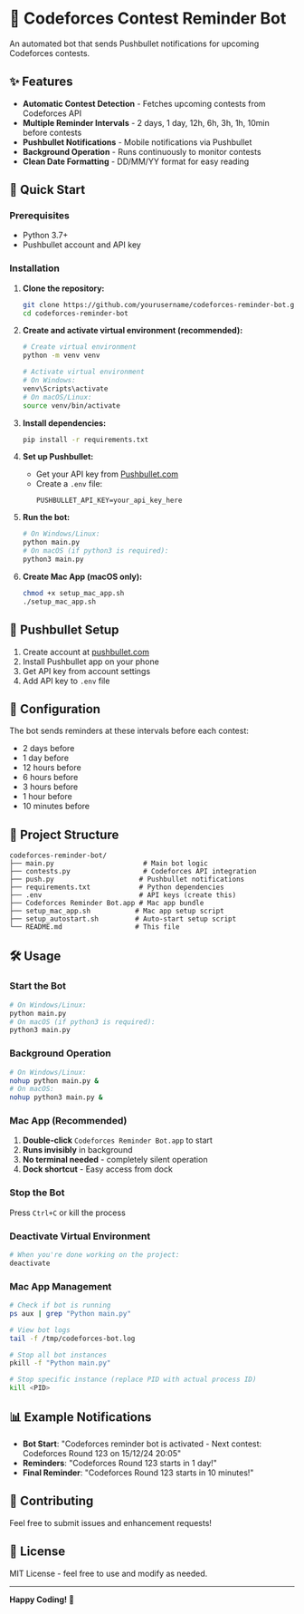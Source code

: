 # 🤖 Codeforces Contest Reminder Bot

An automated bot that sends Pushbullet notifications for upcoming Codeforces contests.

## ✨ Features

- **Automatic Contest Detection** - Fetches upcoming contests from Codeforces API
- **Multiple Reminder Intervals** - 2 days, 1 day, 12h, 6h, 3h, 1h, 10min before contests
- **Pushbullet Notifications** - Mobile notifications via Pushbullet
- **Background Operation** - Runs continuously to monitor contests
- **Clean Date Formatting** - DD/MM/YY format for easy reading

## 🚀 Quick Start

### Prerequisites
- Python 3.7+
- Pushbullet account and API key

### Installation

1. **Clone the repository:**
   ```bash
   git clone https://github.com/yourusername/codeforces-reminder-bot.git
   cd codeforces-reminder-bot
   ```

2. **Create and activate virtual environment (recommended):**
   ```bash
   # Create virtual environment
   python -m venv venv
   
   # Activate virtual environment
   # On Windows:
   venv\Scripts\activate
   # On macOS/Linux:
   source venv/bin/activate
   ```

3. **Install dependencies:**
   ```bash
   pip install -r requirements.txt
   ```

4. **Set up Pushbullet:**
   - Get your API key from [Pushbullet.com](https://www.pushbullet.com/account)
   - Create a `.env` file:
     ```
     PUSHBULLET_API_KEY=your_api_key_here
     ```

5. **Run the bot:**
   ```bash
   # On Windows/Linux:
   python main.py
   # On macOS (if python3 is required):
   python3 main.py
   ```

6. **Create Mac App (macOS only):**
   ```bash
   chmod +x setup_mac_app.sh
   ./setup_mac_app.sh
   ```

## 📱 Pushbullet Setup

1. Create account at [pushbullet.com](https://www.pushbullet.com)
2. Install Pushbullet app on your phone
3. Get API key from account settings
4. Add API key to `.env` file

## 🔧 Configuration

The bot sends reminders at these intervals before each contest:
- 2 days before
- 1 day before  
- 12 hours before
- 6 hours before
- 3 hours before
- 1 hour before
- 10 minutes before

## 📁 Project Structure

```
codeforces-reminder-bot/
├── main.py                      # Main bot logic
├── contests.py                  # Codeforces API integration
├── push.py                     # Pushbullet notifications
├── requirements.txt            # Python dependencies
├── .env                        # API keys (create this)
├── Codeforces Reminder Bot.app # Mac app bundle
├── setup_mac_app.sh           # Mac app setup script
├── setup_autostart.sh         # Auto-start setup script
└── README.md                  # This file
```

## 🛠️ Usage

### Start the Bot
```bash
# On Windows/Linux:
python main.py
# On macOS (if python3 is required):
python3 main.py
```

### Background Operation
```bash
# On Windows/Linux:
nohup python main.py &
# On macOS:
nohup python3 main.py &
```

### Mac App (Recommended)
1. **Double-click** `Codeforces Reminder Bot.app` to start
2. **Runs invisibly** in background
3. **No terminal needed** - completely silent operation
4. **Dock shortcut** - Easy access from dock

### Stop the Bot
Press `Ctrl+C` or kill the process

### Deactivate Virtual Environment
```bash
# When you're done working on the project:
deactivate
```

### Mac App Management
```bash
# Check if bot is running
ps aux | grep "Python main.py"

# View bot logs
tail -f /tmp/codeforces-bot.log

# Stop all bot instances
pkill -f "Python main.py"

# Stop specific instance (replace PID with actual process ID)
kill <PID>
```

## 📊 Example Notifications

- **Bot Start**: "Codeforces reminder bot is activated - Next contest: Codeforces Round 123 on 15/12/24 20:05"
- **Reminders**: "Codeforces Round 123 starts in 1 day!"
- **Final Reminder**: "Codeforces Round 123 starts in 10 minutes!"

## 🤝 Contributing

Feel free to submit issues and enhancement requests!

## 📄 License

MIT License - feel free to use and modify as needed.

---

**Happy Coding! 🎉**
     